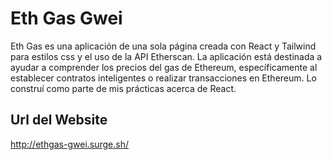 # Eth Gas Gwei

Eth Gas es una aplicación de una sola página creada con React y Tailwind para estilos css y el uso de la API Etherscan.
La aplicación está destinada a ayudar a comprender los precios del gas de Ethereum, específicamente al establecer
contratos inteligentes o realizar transacciones en Ethereum. Lo construí como parte de mis prácticas acerca de React.

## Url del Website

http://ethgas-gwei.surge.sh/
